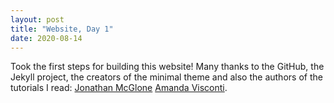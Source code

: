 ```yaml
---
layout: post
title: "Website, Day 1"
date: 2020-08-14
---
```


Took the first steps for building this website! Many thanks to the GitHub, the Jekyll project, the creators of the minimal theme and also the authors of the tutorials I read: [Jonathan McGlone](http://jmcglone.com/guides/github-pages/) [Amanda Visconti](https://programminghistorian.org/en/lessons/building-static-sites-with-jekyll-github-pages).
